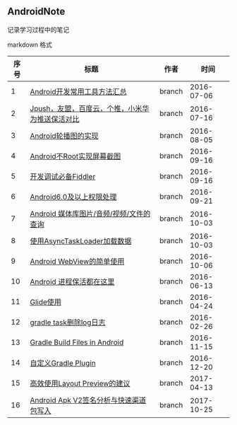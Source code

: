 
## AndroidNote

记录学习过程中的笔记

markdown 格式


|序号 |标题 |作者 |时间 |
|---|---|---|---|
|1   |[Android开发常用工具方法汇总](note/Android_common_method.md)  |branch |2016-07-06 |
|2   |[Jpush，友盟，百度云，个推，小米华为推送保活对比](note/push_function_compare_in_wakeup.md)  |branch |2016-07-16 |
|3   |[Android轮播图的实现](note/LoopSwitch/LoopSwitch.md)  |branch |2016-08-05 |
|4   |[Android不Root实现屏幕截图](note/Android_screenshot_no_root.md)  |branch |2016-09-16 |
|5   |[开发调试必备Fiddler](note/how_to_use_Fiddler.md)  |branch |2016-09-16 |
|6   |[Android6.0及以上权限处理](note/Android6.0_compat_permission.md)  |branch |2016-09-21 |
|7   |[Android 媒体库图片/音频/视频/文件的查询](note/Android_contentprovider_query.md)  |branch |2016-10-03 |
|8   |[使用AsyncTaskLoader加载数据](note/how_to_use_AsyncTask_load_Data.md)  |branch |2016-10-03 |
|9   |[Android WebView的简单使用](note/webview/Android-WebView-use.md)  |branch |2016-10-06 |
|10  |[Android 进程保活都在这里](note/push/Android-wakeup.md)  |branch |2016-06-13 |
|11  |[Glide使用](note/glide/Glide_use.md)  |branch |2016-04-24 |
|12  |[gradle task删除log日志](note/log/gradle-task-delelog.md) |branch |2016-02-26 |
|13  |[Gradle Build Files in Android](note/gradle/Gradle_Build_Files_in_Android.md)  |branch |2016-11-15 |
|14  |[自定义Gradle Plugin](note/gradle/Android_Gradle_Plugin.md)  |branch |2016-12-20 |
|15  |[高效使用Layout Preview的建议](note/layoutpreview/efficient_use_tools_attrbute.md)  |branch |2017-04-13 |
|16  |[Android Apk V2签名分析与快速渠道包写入](note/apk-signature-v2-channel/AndroidV2SignatureChannelTool.md)  |branch |2017-10-25 |



